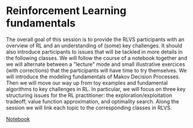 # Reinforcement Learning fundamentals

The overall goal of this session is to provide the RLVS participants with an overview of RL and an understanding of (some) key challenges. It should also introduce participants to issues that will be tackled in more details in the following classes. We will follow the course of a notebook together and we will alternate between a "lecture" mode and small illustrative exercices (with corrections) that the participants will have time to try themselves. We will introduce the modeling fundamentals of Makov Decision Processes. Then we will move our way up from toy examples and fundamental algorithms to key challenges in RL. In particular, we will focus on three key structuring issues for the RL practitioner: the exploration/exploitation tradeoff, value function approximation, and optimality search. Along the session we will link each topic to the corresponding classes in RLVS.

[Notebook](#)

